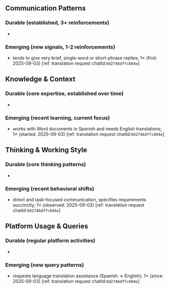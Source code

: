 ## Communication Patterns
### Durable (established, 3+ reinforcements)
- 

### Emerging (new signals, 1-2 reinforcements)
- tends to give very brief, single-word or short-phrase replies; 1× (first: 2025-09-03) [ref: translation request chatId:`9d2746dffc604e`]

## Knowledge & Context
### Durable (core expertise, established over time)
- 

### Emerging (recent learning, current focus)
- works with Word documents in Spanish and needs English translations; 1× (started: 2025-09-03) [ref: translation request chatId:`9d2746dffc604e`]

## Thinking & Working Style
### Durable (core thinking patterns)
- 

### Emerging (recent behavioral shifts)
- direct and task-focused communication, specifies requirements succinctly; 1× (observed: 2025-09-03) [ref: translation request chatId:`9d2746dffc604e`]

## Platform Usage & Queries
### Durable (regular platform activities)
- 

### Emerging (new query patterns)
- requests language translation assistance (Spanish → English); 1× (since 2025-09-03) [ref: translation request chatId:`9d2746dffc604e`]